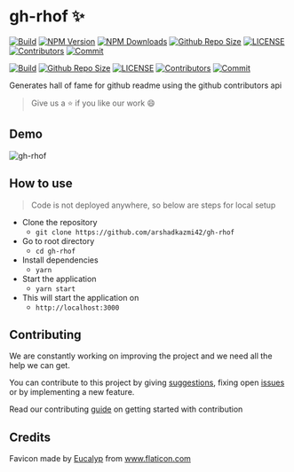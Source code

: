 # gh-rhof :sparkles:

[![Build](https://github.com/tuhinmallick/gh-rhof/actions/workflows/nodejs.yml/badge.svg)](https://github.com/tuhinmallick/gh-rhof/actions/workflows/nodejs.yml)
[![NPM Version](https://img.shields.io/npm/v/gh-rhof.svg)](https://www.npmjs.com/package/gh-rhof)
[![NPM Downloads](https://img.shields.io/npm/dt/gh-rhof.svg)](https://www.npmjs.com/package/gh-rhof)
[![Github Repo Size](https://img.shields.io/github/repo-size/tuhinmallick/gh-rhof.svg)](https://github.com/tuhinmallick/gh-rhof)
[![LICENSE](https://img.shields.io/npm/l/gh-rhof.svg)](https://github.com/tuhinmallick/gh-rhof/blob/master/LICENSE)
[![Contributors](https://img.shields.io/github/contributors/tuhinmallick/gh-rhof.svg)](https://github.com/tuhinmallick/gh-rhof/graphs/contributors)
[![Commit](https://img.shields.io/github/last-commit/tuhinmallick/gh-rhof.svg)](https://github.com/tuhinmallick/gh-rhof/commits/master)


[![Build](https://img.shields.io/travis/com/arshadkazmi42/gh-rhof.svg)](https://travis-ci.com/arshadkazmi42/gh-rhof/)
[![Github Repo Size](https://img.shields.io/github/repo-size/arshadkazmi42/gh-rhof.svg)](https://github.com/arshadkazmi42/gh-rhof)
[![LICENSE](https://img.shields.io/github/license/arshadkazmi42/gh-rhof.svg)](https://github.com/arshadkazmi42/gh-rhof/LICENSE)
[![Contributors](https://img.shields.io/github/contributors/arshadkazmi42/gh-rhof.svg)](https://github.com/arshadkazmi42/gh-rhof/graphs/contributors)
[![Commit](https://img.shields.io/github/last-commit/arshadkazmi42/gh-rhof.svg)](https://github.com/arshadkazmi42/gh-rhof/commits/master)

Generates hall of fame for github readme using the github contributors api

> Give us a :star: if you like our work :smile:

## Demo

<img src="assets/usage.gif" alt="gh-rhof"/> <br>

## How to use

> Code is not deployed anywhere, so below are steps for local setup

- Clone the repository
  - `git clone https://github.com/arshadkazmi42/gh-rhof`
- Go to root directory
  - `cd gh-rhof`
- Install dependencies
  - `yarn`
- Start the application
  - `yarn start`
- This will start the application on  
  - `http://localhost:3000`

## Contributing

We are constantly working on improving the project and we need all the help we can get.

You can contribute to this project by giving [suggestions](https://github.com/arshadkazmi42/gh-rhof/issues/new), fixing open [issues](https://github.com/arshadkazmi42/gh-rhof/issues) or by implementing a new feature.

Read our contributing [guide](CONTRIBUTING.md) on getting started with contribution


## Credits

Favicon made by [Eucalyp](https://www.flaticon.com/authors/eucalyp) from www.flaticon.com
